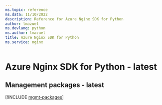 ```yaml
---
ms.topic: reference
ms.data: 11/10/2022
description: Reference for Azure Nginx SDK for Python
author: lmazuel
ms.devlang: python
ms.author: lmazuel
title: Azure Nginx SDK for Python
ms.service: nginx
---
```

# Azure Nginx SDK for Python - latest

## Management packages - latest
[!INCLUDE [mgmt-packages](nginx-mgmt-index.md)]
